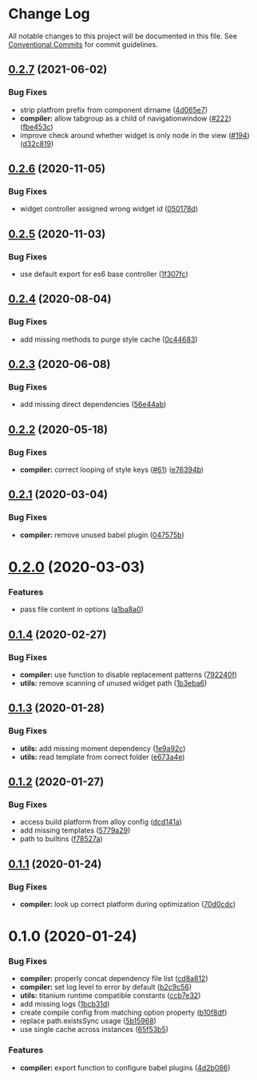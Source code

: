 # Change Log

All notable changes to this project will be documented in this file.
See [Conventional Commits](https://conventionalcommits.org) for commit guidelines.

## [0.2.7](https://github.com/appcelerator/alloy-devkit/compare/v0.2.6...v0.2.7) (2021-06-02)


### Bug Fixes

* strip platfrom prefix from component dirname ([4d065e7](https://github.com/appcelerator/alloy-devkit/commit/4d065e7a60815119aeff572f70ad063b2bf5d413))
* **compiler:** allow tabgroup as a child of navigationwindow ([#222](https://github.com/appcelerator/alloy-devkit/issues/222)) ([fbe453c](https://github.com/appcelerator/alloy-devkit/commit/fbe453ce48849ab2ec2a32bf06221dcce0f01c41))
* improve check around whether widget is only node in the view ([#194](https://github.com/appcelerator/alloy-devkit/issues/194)) ([d32c819](https://github.com/appcelerator/alloy-devkit/commit/d32c81913c155d0fd6953bdf717d4cd28581e57b))





## [0.2.6](https://github.com/appcelerator/alloy-devkit/compare/v0.2.5...v0.2.6) (2020-11-05)


### Bug Fixes

* widget controller assigned wrong widget id ([050178d](https://github.com/appcelerator/alloy-devkit/commit/050178d993abf599b20fd9717b0004752fb3494e))





## [0.2.5](https://github.com/appcelerator/alloy-devkit/compare/v0.2.4...v0.2.5) (2020-11-03)


### Bug Fixes

* use default export for es6 base controller ([1f307fc](https://github.com/appcelerator/alloy-devkit/commit/1f307fc80316690bcf505da45973eff7048043d9))





## [0.2.4](https://github.com/appcelerator/alloy-devkit/compare/v0.2.3...v0.2.4) (2020-08-04)


### Bug Fixes

* add missing methods to purge style cache ([0c44683](https://github.com/appcelerator/alloy-devkit/commit/0c446833f7fc4936e5530f10a6e5d2219c8f996b))





## [0.2.3](https://github.com/appcelerator/alloy-devkit/compare/v0.2.2...v0.2.3) (2020-06-08)


### Bug Fixes

* add missing direct dependencies ([56e44ab](https://github.com/appcelerator/alloy-devkit/commit/56e44ab314d7500ead0591f74d54300251751e4b))





## [0.2.2](https://github.com/appcelerator/alloy-devkit/compare/v0.2.1...v0.2.2) (2020-05-18)


### Bug Fixes

* **compiler:** correct looping of style keys ([#61](https://github.com/appcelerator/alloy-devkit/issues/61)) ([e76394b](https://github.com/appcelerator/alloy-devkit/commit/e76394b70152b0e3dd8c6678d84d26c08b04b420))





## [0.2.1](https://github.com/appcelerator/alloy-devkit/compare/v0.2.0...v0.2.1) (2020-03-04)


### Bug Fixes

* **compiler:** remove unused babel plugin ([047575b](https://github.com/appcelerator/alloy-devkit/commit/047575b72ecaf15ca7b73cd19cd756d8caf14fb9))





# [0.2.0](https://github.com/appcelerator/alloy-devkit/compare/v0.1.4...v0.2.0) (2020-03-03)


### Features

* pass file content in options ([a1ba8a0](https://github.com/appcelerator/alloy-devkit/commit/a1ba8a09aa46d404de7794b44aee9d2d1165e03d))





## [0.1.4](https://github.com/appcelerator/alloy-devkit/compare/v0.1.3...v0.1.4) (2020-02-27)


### Bug Fixes

* **compiler:** use function to disable replacement patterns ([792240f](https://github.com/appcelerator/alloy-devkit/commit/792240fc808b0495b578e298d0261faeb3f2575c))
* **utils:** remove scanning of unused widget path ([1b3eba6](https://github.com/appcelerator/alloy-devkit/commit/1b3eba6b4cbe5e39eff0892bd4f5e02372f72b54))





## [0.1.3](https://github.com/appcelerator/alloy-devkit/compare/v0.1.2...v0.1.3) (2020-01-28)


### Bug Fixes

* **utils:** add missing moment dependency ([1e9a92c](https://github.com/appcelerator/alloy-devkit/commit/1e9a92cbf9045f3a72e0f55a7b7a1a8a0a27e403))
* **utils:** read template from correct folder ([e673a4e](https://github.com/appcelerator/alloy-devkit/commit/e673a4ed8fff1ee4e8a88c350cb4c17b378663ec))





## [0.1.2](https://github.com/appcelerator/alloy-devkit/compare/v0.1.1...v0.1.2) (2020-01-27)


### Bug Fixes

* access build platform from alloy config ([dcd141a](https://github.com/appcelerator/alloy-devkit/commit/dcd141abe4529c4197c6ededd1fdea7fe44e70b2))
* add missing templates ([5779a29](https://github.com/appcelerator/alloy-devkit/commit/5779a29a0d2cbafcc58d24d7ed32d910ee83bd63))
* path to builtins ([f78527a](https://github.com/appcelerator/alloy-devkit/commit/f78527a7b5f10b38e26b6f21fa0c7d47383bb979))





## [0.1.1](https://github.com/appcelerator/alloy-devkit/compare/v0.1.0...v0.1.1) (2020-01-24)


### Bug Fixes

* **compiler:** look up correct platform during optimization ([70d0cdc](https://github.com/appcelerator/alloy-devkit/commit/70d0cdcf922d28c956eca83e601223e20cb9ab3c))





# 0.1.0 (2020-01-24)


### Bug Fixes

* **compiler:** properly concat dependency file list ([cd8a812](https://github.com/appcelerator/alloy-devkit/commit/cd8a8128793f2728c09eece36928c8ff9daf9dc2))
* **compiler:** set log level to error by default ([b2c9c56](https://github.com/appcelerator/alloy-devkit/commit/b2c9c567aa9b4abf9dc06a5c2d85f08be6fbf371))
* **utils:** titanium runtime compatible constants ([ccb7e32](https://github.com/appcelerator/alloy-devkit/commit/ccb7e324eca2441aa7ab4cb533f6bf8a1465e68c))
* add missing logs ([1bcb31d](https://github.com/appcelerator/alloy-devkit/commit/1bcb31d5ef068008d288e210b7ae2e930ac50af9))
* create compile config from matching option property ([b10f8df](https://github.com/appcelerator/alloy-devkit/commit/b10f8df98dd45d5166771fbddca8bd301814a460))
* replace path.existsSync usage ([5b15968](https://github.com/appcelerator/alloy-devkit/commit/5b1596877a6bec3f5988c55550d0872370b1a2cf))
* use single cache across instances ([65f53b5](https://github.com/appcelerator/alloy-devkit/commit/65f53b5fcacded16ff668a36e93e489509fd4472))


### Features

* **compiler:** export function to configure babel plugins ([4d2b086](https://github.com/appcelerator/alloy-devkit/commit/4d2b086d0a0697a97ad95211c97e89561a19950d))
